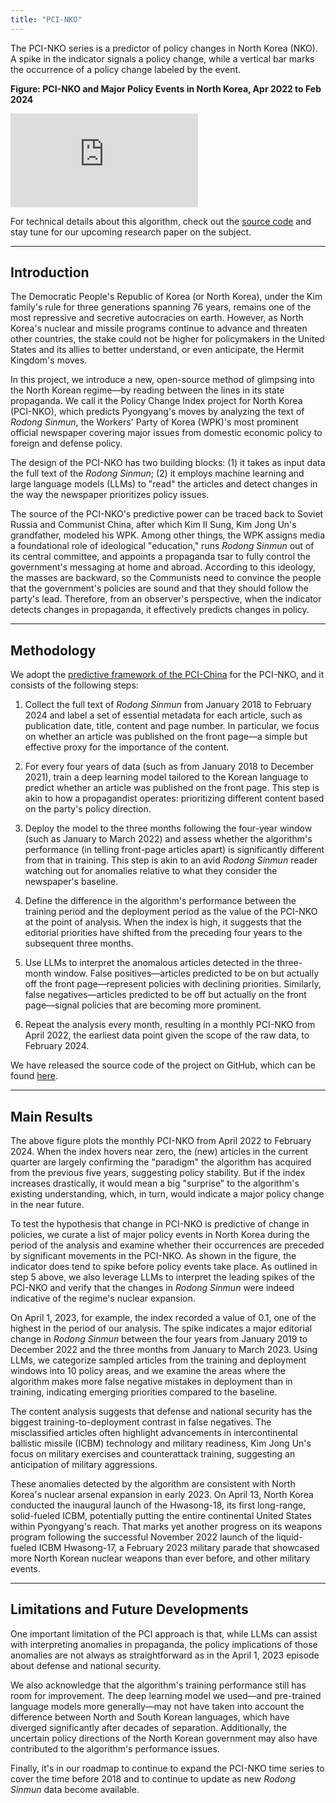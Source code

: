 ```yaml
---
title: "PCI-NKO"
---
```


The PCI-NKO series is a predictor of policy changes in North Korea (NKO). A spike in the indicator signals a policy change, while a vertical bar marks the occurrence of a policy change labeled by the event.

**Figure: PCI-NKO and Major Policy Events in North Korea, Apr 2022 to Feb 2024**

![graph](https://pci-org.github.io/PCI-NKO/plot1/plot1.html?showlink=false)

For technical details about this algorithm, check out the [source code](https://github.com/PCI-ORG/PCI-NKO) and stay tune for our upcoming research paper on the subject.

---

## Introduction

The Democratic People's Republic of Korea (or North Korea), under the Kim family's rule for three generations spanning 76 years, remains one of the most repressive and secretive autocracies on earth. However, as North Korea's nuclear and missile programs continue to advance and threaten other countries, the stake could not be higher for policymakers in the United States and its allies to better understand, or even anticipate, the Hermit Kingdom's moves.

In this project, we introduce a new, open-source method of glimpsing into the North Korean regime—by reading between the lines in its state propaganda. We call it the Policy Change Index project for North Korea (PCI-NKO), which predicts Pyongyang's moves by analyzing the text of _Rodong Sinmun_, the Workers' Party of Korea (WPK)'s most prominent official newspaper covering major issues from domestic economic policy to foreign and defense policy.

The design of the PCI-NKO has two building blocks: (1) it takes as input data the full text of the _Rodong Sinmun_; (2) it employs machine learning and large language models (LLMs) to "read" the articles and detect changes in the way the newspaper prioritizes policy issues.

The source of the PCI-NKO's predictive power can be traced back to Soviet Russia and Communist China, after which Kim Il Sung, Kim Jong Un's grandfather, modeled his WPK. Among other things, the WPK assigns media a foundational role of ideological "education," runs _Rodong Sinmun_ out of its central committee, and appoints a propaganda tsar to fully control the government's messaging at home and abroad. According to this ideology, the masses are backward, so the Communists need to convince the people that the government's policies are sound and that they should follow the party's lead. Therefore, from an observer's perspective, when the indicator detects changes in propaganda, it effectively predicts changes in policy.

---

## Methodology

We adopt the [predictive framework of the PCI-China](overview-PCI-China.html) for the PCI-NKO, and it consists of the following steps:

1. Collect the full text of _Rodong Sinmun_ from January 2018 to February 2024 and label a set of essential metadata for each article, such as publication date, title, content and page number. In particular, we focus on whether an article was published on the front page—a simple but effective proxy for the importance of the content.

2. For every four years of data (such as from January 2018 to December 2021), train a deep learning model tailored to the Korean language to predict whether an article was published on the front page. This step is akin to how a propagandist operates: prioritizing different content based on the party's policy direction.

3. Deploy the model to the three months following the four-year window (such as January to March 2022) and assess whether the algorithm's performance (in telling front-page articles apart) is significantly different from that in training. This step is akin to an avid _Rodong Sinmun_ reader watching out for anomalies relative to what they consider the newspaper's baseline.

4. Define the difference in the algorithm's performance between the training period and the deployment period as the value of the PCI-NKO at the point of analysis. When the index is high, it suggests that the editorial priorities have shifted from the preceding four years to the subsequent three months.

5. Use LLMs to interpret the anomalous articles detected in the three-month window. False positives—articles predicted to be on but actually off the front page—represent policies with declining priorities. Similarly, false negatives—articles predicted to be off but actually on the front page—signal policies that are becoming more prominent.

6. Repeat the analysis every month, resulting in a monthly PCI-NKO from April 2022, the earliest data point given the scope of the raw data, to February 2024.

We have released the source code of the project on GitHub, which can be found [here](https://github.com/PCI-ORG/PCI-NKO).

---

## Main Results

The above figure plots the monthly PCI-NKO from April 2022 to February 2024. When the index hovers near zero, the (new) articles in the current quarter are largely confirming the "paradigm" the algorithm has acquired from the previous five years, suggesting policy stability. But if the index increases drastically, it would mean a big "surprise" to the algorithm's existing understanding, which, in turn, would indicate a major policy change in the near future.

To test the hypothesis that change in PCI-NKO is predictive of change in policies, we curate a list of major policy events in North Korea during the period of the analysis and examine whether their occurrences are preceded by significant movements in the PCI-NKO. As shown in the figure, the indicator does tend to spike before policy events take place. As outlined in step 5 above, we also leverage LLMs to interpret the leading spikes of the PCI-NKO and verify that the changes in _Rodong Sinmun_ were indeed indicative of the regime's nuclear expansion.

On April 1, 2023, for example, the index recorded a value of 0.1, one of the highest in the period of our analysis. The spike indicates a major editorial change in _Rodong Sinmun_ between the four years from January 2019 to December 2022 and the three months from January to March 2023. Using LLMs, we categorize sampled articles from the training and deployment windows into 10 policy areas, and we examine the areas where the algorithm makes more false negative mistakes in deployment than in training, indicating emerging priorities compared to the baseline.

The content analysis suggests that defense and national security has the biggest training-to-deployment contrast in false negatives. The misclassified articles often highlight advancements in intercontinental ballistic missile (ICBM) technology and military readiness, Kim Jong Un's focus on military exercises and counterattack training, suggesting an anticipation of military aggressions.

These anomalies detected by the algorithm are consistent with North Korea's nuclear arsenal expansion in early 2023. On April 13, North Korea conducted the inaugural launch of the Hwasong-18, its first long-range, solid-fueled ICBM, potentially putting the entire continental United States within Pyongyang's reach. That marks yet another progress on its weapons program following the successful November 2022 launch of the liquid-fueled ICBM Hwasong-17, a February 2023 military parade that showcased more North Korean nuclear weapons than ever before, and other military events.

---

## Limitations and Future Developments

One important limitation of the PCI approach is that, while LLMs can assist with interpreting anomalies in propaganda, the policy implications of those anomalies are not always as straightforward as in the April 1, 2023 episode about defense and national security.

We also acknowledge that the algorithm's training performance still has room for improvement. The deep learning model we used—and pre-trained language models more generally—may not have taken into account the difference between North and South Korean languages, which have diverged significantly after decades of separation. Additionally, the uncertain policy directions of the North Korean government may also have contributed to the algorithm's performance issues.

Finally, it's in our roadmap to continue to expand the PCI-NKO time series to cover the time before 2018 and to continue to update as new _Rodong Sinmun_ data become available.
